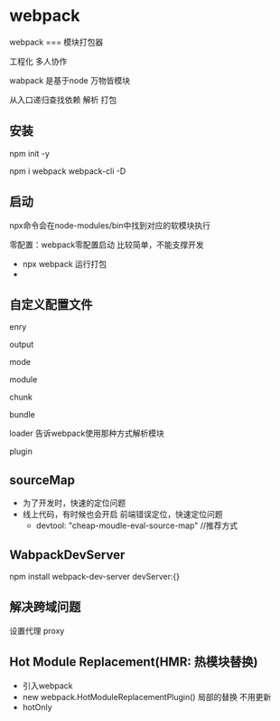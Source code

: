 # webpack

webpack === 模块打包器

工程化 多人协作

wabpack 是基于node    万物皆模块

从入口递归查找依赖 解析 打包

## 安装

npm init -y

npm i webpack webpack-cli -D

## 启动

npx命令会在node-modules/bin中找到对应的软模块执行

零配置：webpack零配置启动   比较简单，不能支撑开发

- npx webpack    运行打包
- 

## 自定义配置文件

enry

output

mode

module

chunk

bundle

loader   告诉webpack使用那种方式解析模块

plugin

## sourceMap
- 为了开发时，快速的定位问题
- 线上代码，有时候也会开启 前端错误定位，快速定位问题
  + devtool: "cheap-moudle-eval-source-map"  //推荐方式


## WabpackDevServer
npm install webpack-dev-server
devServer:{}

## 解决跨域问题
设置代理 proxy

## Hot Module Replacement(HMR: 热模块替换)
- 引入webpack
- new webpack.HotModuleReplacementPlugin()
局部的替换 不用更新
- hotOnly
